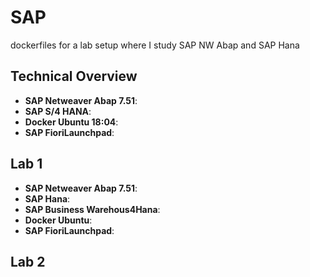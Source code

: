 # SAP
dockerfiles for a lab setup where I study SAP NW Abap and SAP Hana

## Technical Overview

- **SAP Netweaver Abap 7.51**:
- **SAP S/4 HANA**:
- **Docker Ubuntu 18:04**:
- **SAP FioriLaunchpad**:


## Lab 1 
- **SAP Netweaver Abap 7.51**:
- **SAP Hana**:
- **SAP Business Warehous4Hana**:
- **Docker Ubuntu**:
- **SAP FioriLaunchpad**:
 
## Lab 2
